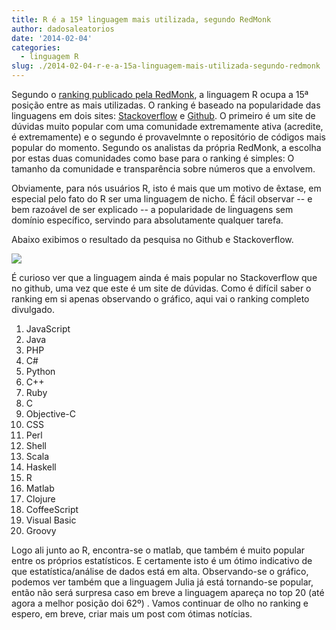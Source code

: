 ```yaml
---
title: R é a 15ª linguagem mais utilizada, segundo RedMonk
author: dadosaleatorios
date: '2014-02-04'
categories:
  - linguagem R
slug: ./2014-02-04-r-e-a-15a-linguagem-mais-utilizada-segundo-redmonk
---
```


Segundo o [ranking publicado pela RedMonk](http://redmonk.com/sogrady/2014/01/22/language-rankings-1-14/?utm_source=feedburner&utm_medium=feed&utm_campaign=Feed%3A+tecosystems+%28tecosystems%29), a linguagem R ocupa a 15ª posição entre as mais utilizadas. O ranking é baseado na popularidade das linguagens em dois sites: [Stackoverflow](http://stackoverflow.com/) e [Github](https://github.com/). O primeiro é um site de dúvidas muito popular com uma comunidade extremamente ativa (acredite, é extremamente) e o segundo é provavelmnte o repositório de códigos mais popular do momento. Segundo os analistas da própria RedMonk, a escolha por estas duas comunidades como base para o ranking é simples: O tamanho da comunidade e transparência sobre números que a envolvem.

Obviamente, para nós usuários R, isto é mais que um motivo de êxtase, em especial pelo fato do R ser uma linguagem de nicho. É fácil observar -- e bem razoável de ser explicado -- a popularidade de linguagens sem domínio específico, servindo para absolutamente qualquer tarefa.

Abaixo exibimos o resultado da pesquisa no Github e Stackoverflow.

![](https://dadosaleatorios.files.wordpress.com/2014/02/e4e11-scatterplot.png)

É curioso ver que a linguagem ainda é mais popular no Stackoverflow que no github, uma vez que este é um site de dúvidas. Como é difícil saber o ranking em si apenas observando o gráfico, aqui vai o ranking completo divulgado.

  1. JavaScript
  2. Java
  3. PHP
  4. C#
  5. Python
  6. C++
  7. Ruby
  8. C
  9. Objective-C
  10. CSS
  11. Perl
  12. Shell
  13. Scala
  14. Haskell
  15. R
  16. Matlab
  17. Clojure
  18. CoffeeScript
  19. Visual Basic
  20. Groovy

Logo ali junto ao R, encontra-se o matlab, que também é muito popular entre os próprios estatísticos. E certamente isto é um ótimo indicativo de que estatística/análise de dados está em alta. Observando-se o gráfico, podemos ver também que a linguagem Julia já está tornando-se popular, então não será surpresa caso em breve a linguagem apareça no top 20 (até agora a melhor posição doi 62º) . Vamos continuar de olho no ranking e espero, em breve, criar mais um post com ótimas notícias.
